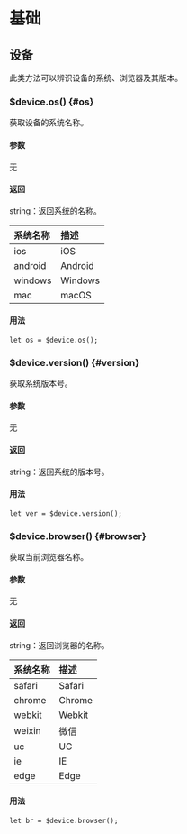 # 基础

## 设备
此类方法可以辨识设备的系统、浏览器及其版本。

### $device.os() {#os}
获取设备的系统名称。

#### 参数
无

#### 返回
string：返回系统的名称。

| 系统名称 | 描述 |
| :--- | :--- |
| ios | iOS |
| android | Android |
| windows | Windows |
| mac | macOS |

#### 用法
```
let os = $device.os();
```

### $device.version() {#version}
获取系统版本号。

#### 参数
无

#### 返回
string：返回系统的版本号。

#### 用法
```
let ver = $device.version();
```

### $device.browser() {#browser}
获取当前浏览器名称。

#### 参数
无

#### 返回
string：返回浏览器的名称。

| 系统名称 | 描述 |
| :--- | :--- |
| safari | Safari |
| chrome | Chrome |
| webkit | Webkit |
| weixin | 微信 |
| uc | UC |
| ie | IE |
| edge | Edge |

#### 用法
```
let br = $device.browser();
```



